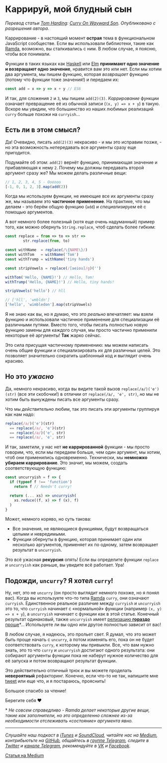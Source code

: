 # Каррируй, мой блудный сын

*Перевод статьи [Tom Harding](http://www.tomharding.me): [Curry On Wayward Son](http://www.tomharding.me/2016/11/12/curry-on-wayward-son/). Опубликовано с разрешения автора.*

Каррирование - в настоящий момент **острая** тема в функциональном JavaScript сообществе. Если вы использовали библиотеки, такие как [Ramda](http://ramdajs.com/), возможно, вы сталкивались с ним. В любом случае, я поясню, чтобы все понимали.

Функции в таких языках как [Haskell](https://www.haskell.org/) или [Elm](http://elm-lang.org/) **принимают одно значение и возвращают одно значение**, нравится вам это или нет. Если мы хотим два аргумента, мы пишем функцию, которая *возвращает* функцию (потому что функции тоже значения!) и передаем их:

```js
const add = x => y => x + y // ES6
```

И так, для сложения `2` и `3`, мы пишем `add(2)(3)`. *Каррирование* функции означает превращение её из обычной записи (`(x, y) => x + y`) в такую. Вскоре мы увидим, что большинство из наших любимых реализаций `curry` больше похожи на `curryish`…

## Есть ли в этом смысл?

Да! Очевидно, писать `add(2)(3)` некрасиво - и мы это исправим позже, - но эта возможность *не*передавать все аргументы сразу еще пригодится.

Подумайте об этом: `add(2)` вернёт функцию, принимающая значение и прибавляющая к нему `2`. Почему мы должны передавать второй аргумент сразу же? Мы можем делать различные вещи:

```js
// 1, 2, 3, 4, 5 - Oooooo
[-1, 0, 1, 2, 3].map(add(2))
```

Когда мы используем функции, не имеющие все их аргументы сразу же, мы называем это **частичное применение**. На практике, что мы делаем - это берём общую функцию (`add`) и *специализируем* её с помощью аргументов.

А вот немного более полезный (хотя еще очень надуманный) пример того, как можно обернуть `String.replace`, чтоб сделать более гибким:

```js
const replace = from => to => str =>
        str.replace(from, to)

const withName  = replace(/\{NAME\}/)
const withTom   = withName('Tom')
const withTrump = withName('tiny hands')

const stripVowels = replace(/[aeiou]/g)('')

withTom('Hello, {NAME}!') // Hello, Tom!
withTrump('Hello, {NAME}!') // Hello, tiny hands!

stripVowels('hello') // hll

// ['hll', 'wmbldn']
['hello', 'wimbledon'].map(stripVowels)
```

Я не знаю как вы, но я думаю, что это *реально* впечатляет: мы взяли функцию и использовали частичное применение для специализации её различными путями. Вместо того, чтобы писать полностью новую функцию замены для каждого случая, мы просто частично применили некоторые её аргументы! **Так** жарко сейчас.

Это сила присущая частичному применению: мы можем написать очень общие функции и специализировать их для различных целей. Это позволяет значительно сократить шаблонный код и выглядит очень красиво.

## Но это *ужасно*

Да, немного некрасиво, когда вы видите такой вызов `replace(/a/)('e')(str)` (все эти скобочки!) в отличии от `replace(/a/, 'e', str)`, *но* мы не хотим быть вынуждены писать все аргументы сразу.

Что мы *действительно* любим, так это писать эти аргументы группируя как нам надо:

```js
replace(/a/)('e')(str)
  == replace(/a/, 'e')(str)
  == replace(/a/)('e', str)
  == replace(/a/, 'e', str)
```

И так, заметили, у нас нет **не каррированной** функции - мы просто говорим, что, если мы передаем больше, чем один аргумент, мы хотим, чтоб они применились одновременно. Технически, мы **немножко убираем каррирование**. Это значит, мы можем, создать соответствующую функцию:

```js
const uncurryish = f => {
  if (typeof f !== 'function')
    return f // Needn't curry!

  return (... xs) => uncurryish(
    xs.reduce((f, x) => f (x), f)
  )
}
```

Может, немного коряво, но суть такова:

- Все значения, не являющиеся функциями, будут возвращаться целыми и невредимыми.
- Функции обернуты в функцию, которая принимает один или несколько аргументов, применяет их по одному, затем возвращает результат в `uncurryish`.

Это всё ужасная **рекурсия** опять! Если вы определите функции `replace` и `uncurryish` как раньше, вы увидите всё работает. Ура!

## Подожди, `uncurry`? Я хотел `curry`!

Ну, нет, это не `uncurry` (он просто выглядит немного похоже, но я понял вас). Когда вы используете что-то типа [Ramda](http://ramdajs.com/docs/#curry) `curry`, они означают `curryish`. Единственное реальное различие между `curryish` и `uncurryish` это то, что `curryish` начинает с «нормальной» функции (например `(x, y) => x + y`), а `uncurryish` начинает с функции как в этой статье. Конечный результат одинаковый, также `uncurryish` имеет [релизацию **гораздо** проще](https://github.com/ramda/ramda/blob/v0.22.1/src/internal/_curryN.js)\*… Используете ли вы одно или другое полностью зависит от вас!

В любом случае, я надеюсь, это прольет свет. Я думал, что это может быть проще начать с `uncurry`, а потом изменять его, пока он не будет соответствовать `curry`, к которому мы привыкли. Все, что вам нужно знать, это то что `curry` и `uncurryish` достигают одного результата: они собирают аргументы функции пока не наберут нужное количество для её запуска и потом возвращают результат функции.

Это действительно отличный трюк и вы можете проделать **невероятный** рефакторинг. Конечно, если что-то не так, напишите мне [tweet](https://twitter.com/am_i_tom) или еще что, и я постараюсь, прояснить!

Большое спасибо за чтение!

Берегите себя ♥

\* *Не совсем справедливо - Ramda делает некоторые другие вещи, такие как заполнители, но это определенно сложнее из-за необходимости отслеживать «состояние» аргумента явно.*

- - - -

*Слушайте наш подкаст в [iTunes](https://itunes.apple.com/ru/podcast/девшахта/id1226773343) и [SoundCloud](https://soundcloud.com/devschacht), читайте нас на [Medium](https://medium.com/devschacht), контрибьютьте на [GitHub](https://github.com/devSchacht), общайтесь в [группе Telegram](https://t.me/devSchacht), следите в [Twitter](https://twitter.com/DevSchacht) и [канале Telegram](https://t.me/devSchachtChannel), рекомендуйте в [VK](https://vk.com/devschacht) и [Facebook](https://www.facebook.com/devSchacht).*

[Статья на Medium](https://medium.com/devschacht/tom-harding-curry-on-wayward-son-293d1c4f455f)
